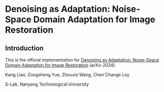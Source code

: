 # Denoising as Adaptation: Noise-Space Domain Adaptation for Image Restoration

## Introduction
This is the official implementation for [Denoising as Adaptation: Noise-Space Domain Adaptation for Image Restoration]() (arXiv 2024).

Kang Liao, Zongsheng Yue, Zhouxia Wang, Chen Change Loy

S-Lab, Nanyang Technological University
